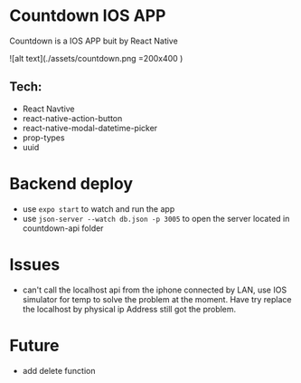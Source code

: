 # Countdown IOS APP

Countdown is a IOS APP buit by React Native

![alt text](./assets/countdown.png =200x400 )

## Tech:

- React Navtive
- react-native-action-button
- react-native-modal-datetime-picker
- prop-types
- uuid

# Backend deploy

- use `expo start` to watch and run the app
- use `json-server --watch db.json -p 3005` to open the server located in countdown-api folder

# Issues

- can't call the localhost api from the iphone connected by LAN, use IOS simulator for temp to solve the problem at the moment. Have try replace the localhost by physical ip Address still got the problem.

# Future

- add delete function
